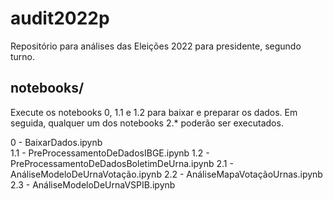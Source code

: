 # audit2022p
Repositório para análises das Eleições 2022 para presidente, segundo turno.

## notebooks/
Execute os notebooks 0, 1.1 e 1.2 para baixar e preparar os dados.
Em seguida, qualquer um dos notebooks 2.* poderão ser executados.

0 - BaixarDados.ipynb					
1.1 - PreProcessamentoDeDadosIBGE.ipynb
1.2 - PreProcessamentoDeDadosBoletimDeUrna.ipynb
2.1 - AnáliseModeloDeUrnaVotação.ipynb
2.2 - AnáliseMapaVotaçãoUrnas.ipynb
2.3 - AnáliseModeloDeUrnaVSPIB.ipynb

